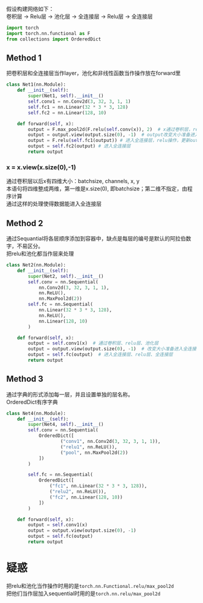 假设构建网络如下：  
卷积层 -> Relu层 -> 池化层 -> 全连接层 -> Relu层 -> 全连接层  
```python
import torch
import torch.nn.functional as F
from collections import OrderedDict
```

## Method 1
把卷积层和全连接层当作layer，池化和非线性函数当作操作放在forward里
```python
class Net1(nn.Module):
    def __init__(self):
        super(Net1, self).__init__()
        self.conv1 = nn.Conv2d(3, 32, 3, 1, 1)
        self.fc1 = nn.Linear(32 * 3 * 3, 128)
        self.fc2 = nn.Linear(128, 10)

    def forward(self, x):
        output = F.max_pool2d(F.relu(self.conv(x)), 2)  # x通过卷积层，relu操作，池化操作给output
        output = output.view(output.size(0), -1)  # output改变大小准备进入全连接层
        output = F.relu(self.fc1(output)) # 进入全连接层，relu操作，更新output
        output = self.fc2(output) # 进入全连接层
        return output
```

### x = x.view(x.size(0),-1)
通过卷积层以后x有四维大小：batchsize, channels, x, y  
本语句将四维整成两维，第一维是x.size(0), 即batchsize；第二维不指定，由程序计算  
通过这样的处理使得数据能进入全连接层

## Method 2
通过Sequantial将各层顺序添加到容器中，缺点是每层的编号是默认的阿拉伯数字，不易区分。  
把relu和池化都当作层来处理
```python
class Net2(nn.Module):
    def __init__(self):
        super(Net2, self).__init__()
        self.conv = nn.Sequential(
            nn.Conv2d(3, 32, 3, 1, 1),
            nn.ReLU(),
            nn.MaxPool2d(2))
        self.fc = nn.Sequential(
            nn.Linear(32 * 3 * 3, 128),
            nn.ReLU(),
            nn.Linear(128, 10)
        )

    def forward(self, x):
        output = self.conv1(x)  # 通过卷积层、relu层、池化层
        output = output.view(output.size(0), -1)  # 改变大小准备进入全连接层
        output = self.fc(output)  # 进入全连接层、relu层、全连接层
        return output
```

## Method 3
通过字典的形式添加每一层，并且设置单独的层名称。  
OrderedDict有序字典
```python
class Net4(nn.Module):
    def __init__(self):
        super(Net4, self).__init__()
        self.conv = nn.Sequential(
            OrderedDict([
                    ("conv1", nn.Conv2d(3, 32, 3, 1, 1)),
                    ("relu1", nn.ReLU()),
                    ("pool", nn.MaxPool2d(2))
            ])
        )

        self.fc = nn.Sequential(
            OrderedDict([
                ("fc1", nn.Linear(32 * 3 * 3, 128)),
                ("relu2", nn.ReLU()),
                ("fc2", nn.Linear(128, 10))
            ])
        )

    def forward(self, x):
        output = self.conv1(x)
        output = output.view(output.size(0), -1)
        output = self.fc(output)
        return output
```

# 疑惑
把relu和池化当作操作时用的是`torch.nn.Functional.relu/max_pool2d`  
把他们当作层加入sequential时用的是`torch.nn.relu/max_pool2d`  
